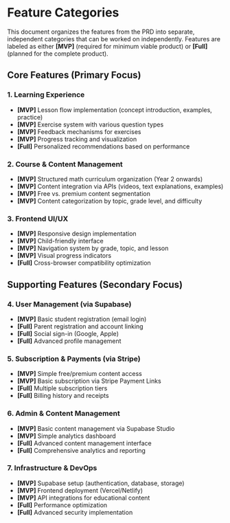 # Feature Categories

This document organizes the features from the PRD into separate, independent categories that can be worked on independently. Features are labeled as either **[MVP]** (required for minimum viable product) or **[Full]** (planned for the complete product).

## Core Features (Primary Focus)

### 1. Learning Experience
- **[MVP]** Lesson flow implementation (concept introduction, examples, practice)
- **[MVP]** Exercise system with various question types
- **[MVP]** Feedback mechanisms for exercises
- **[MVP]** Progress tracking and visualization
- **[Full]** Personalized recommendations based on performance

### 2. Course & Content Management
- **[MVP]** Structured math curriculum organization (Year 2 onwards)
- **[MVP]** Content integration via APIs (videos, text explanations, examples)
- **[MVP]** Free vs. premium content segmentation
- **[MVP]** Content categorization by topic, grade level, and difficulty

### 3. Frontend UI/UX
- **[MVP]** Responsive design implementation
- **[MVP]** Child-friendly interface
- **[MVP]** Navigation system by grade, topic, and lesson
- **[MVP]** Visual progress indicators
- **[Full]** Cross-browser compatibility optimization

## Supporting Features (Secondary Focus)

### 4. User Management (via Supabase)
- **[MVP]** Basic student registration (email login)
- **[Full]** Parent registration and account linking
- **[Full]** Social sign-in (Google, Apple)
- **[Full]** Advanced profile management

### 5. Subscription & Payments (via Stripe)
- **[MVP]** Simple free/premium content access
- **[MVP]** Basic subscription via Stripe Payment Links
- **[Full]** Multiple subscription tiers
- **[Full]** Billing history and receipts

### 6. Admin & Content Management
- **[MVP]** Basic content management via Supabase Studio
- **[MVP]** Simple analytics dashboard
- **[Full]** Advanced content management interface
- **[Full]** Comprehensive analytics and reporting

### 7. Infrastructure & DevOps
- **[MVP]** Supabase setup (authentication, database, storage)
- **[MVP]** Frontend deployment (Vercel/Netlify)
- **[MVP]** API integrations for educational content
- **[Full]** Performance optimization
- **[Full]** Advanced security implementation
